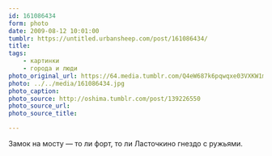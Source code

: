 ```yaml
---
id: 161086434
form: photo
date: 2009-08-12 10:01:00
tumblr: https://untitled.urbansheep.com/post/161086434/
title:
tags:
    - картинки
    - города и люди
photo_original_url: https://64.media.tumblr.com/Q4eW687k6pqwqxe03VXKW1mIo1_640.jpg
photo: ../../media/161086434.jpg
photo_caption:
photo_source: http://oshima.tumblr.com/post/139226550
photo_source_url:
photo_source_title:

---
```


<p>Замок на мосту — то ли форт, то ли Ласточкино гнездо с ружьями.</p>
